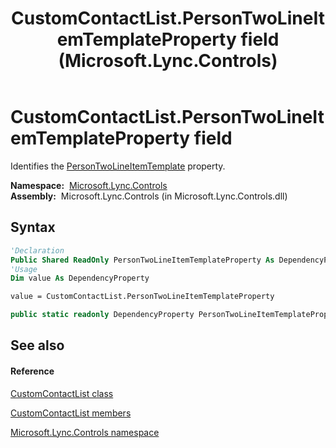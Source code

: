 ﻿---
title: CustomContactList.PersonTwoLineItemTemplateProperty field (Microsoft.Lync.Controls)
TOCTitle: PersonTwoLineItemTemplateProperty field
ms:assetid: F:Microsoft.Lync.Controls.CustomContactList.PersonTwoLineItemTemplateProperty_DI_3_UC_OCS14MrefLyncWPF
ms:mtpsurl: https://msdn.microsoft.com/en-us/library/microsoft.lync.controls.customcontactlist.persontwolineitemtemplateproperty_di_3_uc_ocs14mreflyncwpf(v=office.15)
ms:contentKeyID: 48594007
ms.date: 07/28/2014
mtps_version: v=office.15
f1_keywords:
- Microsoft.Lync.Controls.CustomContactList.PersonTwoLineItemTemplateProperty
dev_langs:
- CSharp
- JScript
- VB
- other
---

# CustomContactList.PersonTwoLineItemTemplateProperty field

Identifies the [PersonTwoLineItemTemplate](customcontactlist-persontwolineitemtemplate-property-microsoft-lync-controls_1.md) property.

**Namespace:**  [Microsoft.Lync.Controls](microsoft-lync-controls-namespace_1.md)  
**Assembly:**  Microsoft.Lync.Controls (in Microsoft.Lync.Controls.dll)

## Syntax

``` vb
'Declaration
Public Shared ReadOnly PersonTwoLineItemTemplateProperty As DependencyProperty
'Usage
Dim value As DependencyProperty

value = CustomContactList.PersonTwoLineItemTemplateProperty
```

``` csharp
public static readonly DependencyProperty PersonTwoLineItemTemplateProperty
```

## See also

#### Reference

[CustomContactList class](customcontactlist-class-microsoft-lync-controls_1.md)

[CustomContactList members](customcontactlist-members-microsoft-lync-controls_1.md)

[Microsoft.Lync.Controls namespace](microsoft-lync-controls-namespace_1.md)

